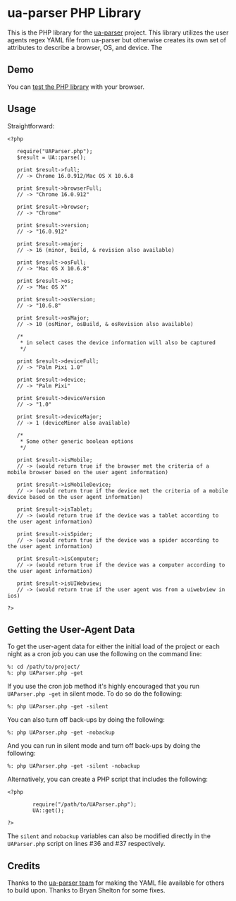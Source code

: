 # ua-parser PHP Library #

This is the PHP library for the [ua-parser](https://github.com/tobie/ua-parser) project. This library
utilizes the user agents regex YAML file from ua-parser but otherwise creates its own set of attributes to describe a browser, OS, and device. The 

## Demo ##

You can [test the PHP library](http://uaparser.dmolsen.com/) with your browser.

## Usage ##

Straightforward:

    <?php

       require("UAParser.php");
       $result = UA::parse();

       print $result->full;
       // -> Chrome 16.0.912/Mac OS X 10.6.8

       print $result->browserFull;
       // -> "Chrome 16.0.912"
		
       print $result->browser;
       // -> "Chrome"
		
       print $result->version;
       // -> "16.0.912"
		
       print $result->major;
       // -> 16 (minor, build, & revision also available)
		
       print $result->osFull;
       // -> "Mac OS X 10.6.8"
		
       print $result->os;
       // -> "Mac OS X"
		
       print $result->osVersion;
       // -> "10.6.8"
		
       print $result->osMajor;
       // -> 10 (osMinor, osBuild, & osRevision also available)

       /* 
        * in select cases the device information will also be captured
        */

       print $result->deviceFull;
       // -> "Palm Pixi 1.0"
       
       print $result->device;
       // -> "Palm Pixi"

       print $result->deviceVersion
       // -> "1.0"

       print $result->deviceMajor;
       // -> 1 (deviceMinor also available)

       /*
        * Some other generic boolean options
        */

       print $result->isMobile;
       // -> (would return true if the browser met the criteria of a mobile browser based on the user agent information)

       print $result->isMobileDevice;
       // -> (would return true if the device met the criteria of a mobile device based on the user agent information)

       print $result->isTablet;
       // -> (would return true if the device was a tablet according to the user agent information)

       print $result->isSpider;
       // -> (would return true if the device was a spider according to the user agent information)

       print $result->isComputer;
       // -> (would return true if the device was a computer according to the user agent information)

       print $result->isUIWebview;
       // -> (would return true if the user agent was from a uiwebview in ios)

    ?>

## Getting the User-Agent Data ##

To get the user-agent data for either the initial load of the project or each night as a cron job you can use the following on the command line:

    %: cd /path/to/project/
    %: php UAParser.php -get

If you use the cron job method it's highly encouraged that you run `UAParser.php -get` in silent mode. To do so do the following:

    %: php UAParser.php -get -silent

You can also turn off back-ups by doing the following:

    %: php UAParser.php -get -nobackup

And you can run in silent mode and turn off back-ups by doing the following:

    %: php UAParser.php -get -silent -nobackup

Alternatively, you can create a PHP script that includes the following:

    <?php

			require("/path/to/UAParser.php");
			UA::get();
			
    ?>

The `silent` and `nobackup` variables can also be modified directly in the `UAParser.php` script on lines #36 and #37 respectively.
## Credits ##

Thanks to the [ua-parser team](http://code.google.com/p/ua-parser/people/list) for making the YAML file available for others to build upon. Thanks to Bryan Shelton for some fixes.